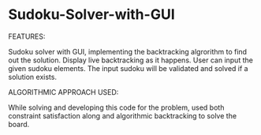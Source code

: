 # Sudoku-Solver-with-GUI

FEATURES:

Sudoku solver with GUI, implementing the backtracking algrorithm to find out the solution. 
Display live backtracking as it happens. 
User can input the given sudoku elements.
The input sudoku will be validated and solved if a solution exists.

ALGORITHMIC APPROACH USED:

While solving and developing this code for the problem, used both constraint satisfaction along and algorithmic backtracking to solve the board.

